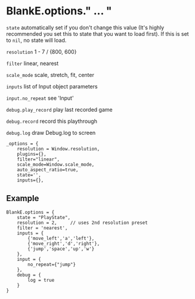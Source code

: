 # BlankE.options." ... "

`state` automatically set if you don't change this value (It's highly recommended you set this to state that you want to load first). If this is set to `nil`, no state will load.

`resolution` 1 - 7 / {800, 600}

`filter` linear, nearest

`scale_mode` scale, stretch, fit, center

`inputs` list of Input object parameters

`input.no_repeat` see 'Input'

`debug.play_record` play last recorded game

`debug.record` record this playthrough

`debug.log` draw Debug.log to screen


	_options = {
		resolution = Window.resolution,
		plugins={},
		filter="linear",
		scale_mode=Window.scale_mode,
		auto_aspect_ratio=true,
		state='',
		inputs={},

## Example 

```
BlankE.options = {
	state = "PlayState",
	resolution = 2, 	// uses 2nd resolution preset
	filter = 'nearest',
	inputs = {
		{'move_left','a','left'},
		{'move_right','d','right'},
		{'jump','space','up','w'}
	},
	input = {
		no_repeat={"jump"}
	},
	debug = {
		log = true
	}
}
```